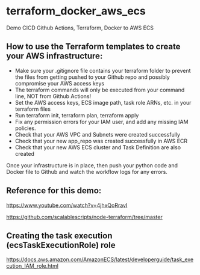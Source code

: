# terraform_docker_aws_ecs
Demo CICD Github Actions, Terraform, Docker to AWS ECS

## How to use the Terraform templates to create your AWS infrastructure:
- Make sure your .gitignore file contains your terraform folder to prevent the files from getting pushed to your Github repo and possibly compromise your AWS access keys
- The terraform commands will only be executed from your command line, NOT from Github Actions!
- Set the AWS access keys, ECS image path, task role ARNs, etc. in your terraform files
- Run terraform init, terraform plan, terraform apply
- Fix any permission errors for your IAM user, and add any missing IAM policies.
- Check that your AWS VPC and Subnets were created successfully
- Check that your new app_repo was created successfully in AWS ECR
- Check that your new AWS ECS cluster and Task Definition are also created

Once your infrastructure is in place, then push your python code and Docker file to Github and watch the workflow logs for any errors.


## Reference for this demo:
https://www.youtube.com/watch?v=4jhxQoRravI

https://github.com/scalablescripts/node-terraform/tree/master


## Creating the task execution (ecsTaskExecutionRole) role

https://docs.aws.amazon.com/AmazonECS/latest/developerguide/task_execution_IAM_role.html


